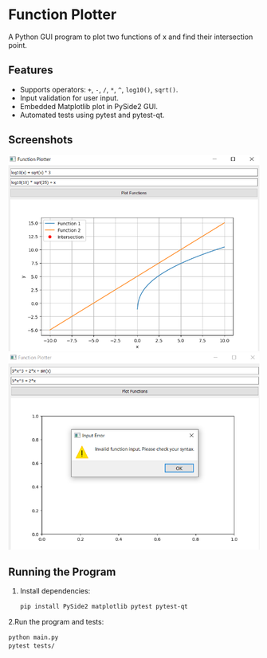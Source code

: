 # Function Plotter

A Python GUI program to plot two functions of x and find their intersection point.

## Features
- Supports operators: `+`, `-`, `/`, `*`, `^`, `log10()`, `sqrt()`.
- Input validation for user input.
- Embedded Matplotlib plot in PySide2 GUI.
- Automated tests using pytest and pytest-qt.

## Screenshots
![Working Example](screenshots/working_example.PNG)
![Wrong Input Example](screenshots/wrong_input.PNG)

## Running the Program
1. Install dependencies:
   ```bash
   pip install PySide2 matplotlib pytest pytest-qt
2.Run the program and tests:  
   ```bash
   python main.py
   pytest tests/
